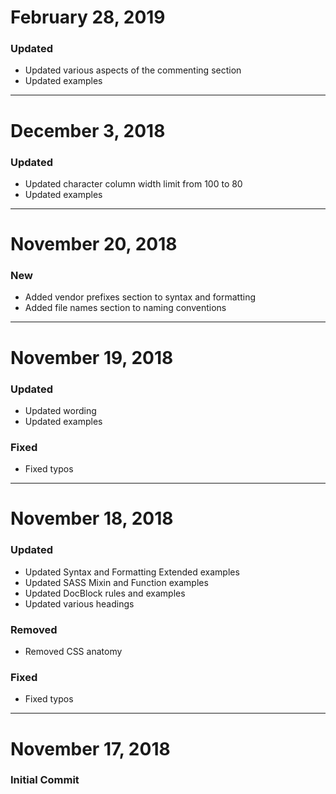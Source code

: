 # February 28, 2019

### Updated
- Updated various aspects of the commenting section
- Updated examples


-----


# December 3, 2018

### Updated
- Updated character column width limit from 100 to 80
- Updated examples


-----


# November 20, 2018

### New
- Added vendor prefixes section to syntax and formatting
- Added file names section to naming conventions


-----


# November 19, 2018

### Updated
- Updated wording
- Updated examples

### Fixed
- Fixed typos


-----


# November 18, 2018

### Updated
- Updated Syntax and Formatting Extended examples
- Updated SASS Mixin and Function examples
- Updated DocBlock rules and examples
- Updated various headings

### Removed
- Removed CSS anatomy

### Fixed
- Fixed typos


-----


# November 17, 2018

### Initial Commit
